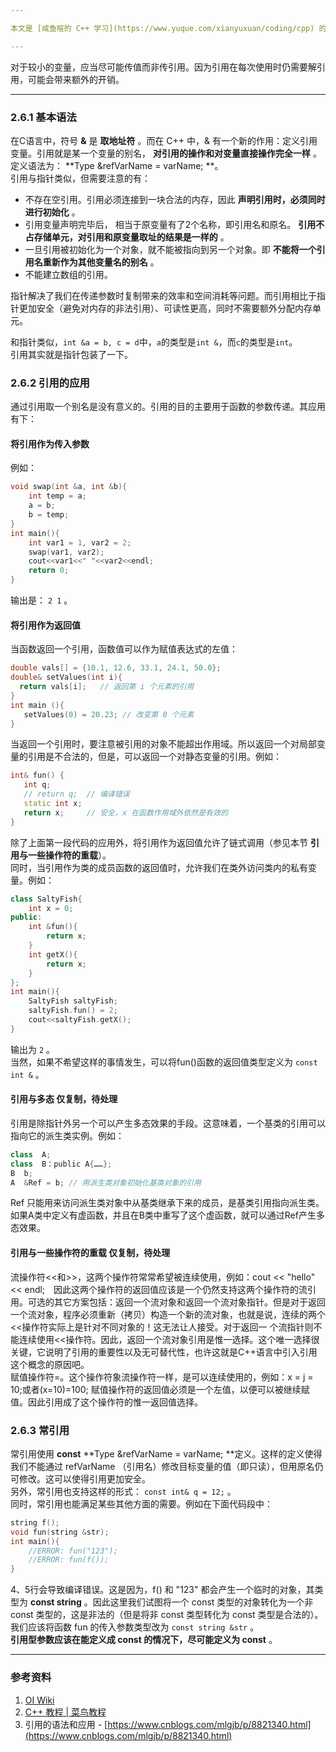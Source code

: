 ```yaml
---

本文是 [咸鱼暄的 C++ 学习](https://www.yuque.com/xianyuxuan/coding/cpp) 的补充部分 [2 C++知识补充](https://www.yuque.com/xianyuxuan/coding/cpppp) 的一个章节。

---
```


对于较小的变量，应当尽可能传值而非传引用。因为引用在每次使用时仍需要解引用，可能会带来额外的开销。

---


### 2.6.1 基本语法
在C语言中，符号 **&** 是 **取地址符** 。而在 C++ 中，& 有一个新的作用：定义引用变量。引用就是某一个变量的别名， **对引用的操作和对变量直接操作完全一样** 。定义语法为： **Type &refVarName = varName; **。<br />引用与指针类似，但需要注意的有：

   - 不存在空引用。引用必须连接到一块合法的内存，因此 **声明引用时，必须同时进行初始化** 。
   - 引用变量声明完毕后， 相当于原变量有了2个名称，即引用名和原名。 **引用不占存储单元，对引用和原变量取址的结果是一样的** 。
   - 一旦引用被初始化为一个对象，就不能被指向到另一个对象。即 **不能将一个引用名重新作为其他变量名的别名** 。
   - 不能建立数组的引用。

指针解决了我们在传递参数时复制带来的效率和空间消耗等问题。而引用相比于指针更加安全（避免对内存的非法引用）、可读性更高，同时不需要额外分配内存单元。

和指针类似，`int &a = b, c = d`中，`a`的类型是`int &`，而`c`的类型是`int`。<br />引用其实就是指针包装了一下。


### 2.6.2 引用的应用
通过引用取一个别名是没有意义的。引用的目的主要用于函数的参数传递。其应用有下：

#### 将引用作为传入参数
例如：
```cpp
void swap(int &a, int &b){
    int temp = a;
    a = b;
    b = temp;
}
int main(){
    int var1 = 1, var2 = 2;
    swap(var1, var2);
    cout<<var1<<" "<<var2<<endl;
    return 0;
}
```
输出是： `2 1` 。


#### 将引用作为返回值
当函数返回一个引用，函数值可以作为赋值表达式的左值：
```cpp
double vals[] = {10.1, 12.6, 33.1, 24.1, 50.0};
double& setValues(int i){
  return vals[i];   // 返回第 i 个元素的引用
}
int main (){
   setValues(0) = 20.23; // 改变第 0 个元素
}
```
当返回一个引用时，要注意被引用的对象不能超出作用域。所以返回一个对局部变量的引用是不合法的，但是，可以返回一个对静态变量的引用。例如：
```cpp
int& fun() {
   int q;
   // return q;  // 编译错误
   static int x;
   return x;     // 安全，x 在函数作用域外依然是有效的
}
```
除了上面第一段代码的应用外，将引用作为返回值允许了链式调用（参见本节 **引用与一些操作符的重载**）。<br />同时，当引用作为类的成员函数的返回值时，允许我们在类外访问类内的私有变量。例如：
```cpp
class SaltyFish{
    int x = 0;
public:
    int &fun(){
        return x;
    }
    int getX(){
        return x;
    }
};
int main(){
    SaltyFish saltyFish;
    saltyFish.fun() = 2;
    cout<<saltyFish.getX();
}
```
输出为 `2` 。<br />当然，如果不希望这样的事情发生，可以将fun()函数的返回值类型定义为 `const int &` 。


#### 引用与多态 仅复制，待处理 
引用是除指针外另一个可以产生多态效果的手段。这意味着，一个基类的引用可以指向它的派生类实例。例如：
```cpp
class  A;
class  B：public A{……};
B  b;
A  &Ref = b; // 用派生类对象初始化基类对象的引用
```
Ref 只能用来访问派生类对象中从基类继承下来的成员，是基类引用指向派生类。如果A类中定义有虚函数，并且在B类中重写了这个虚函数，就可以通过Ref产生多态效果。


#### 引用与一些操作符的重载 仅复制，待处理 
流操作符<<和>>，这两个操作符常常希望被连续使用，例如：cout << "hello" << endl;　因此这两个操作符的返回值应该是一个仍然支持这两个操作符的流引用。可选的其它方案包括：返回一个流对象和返回一个流对象指针。但是对于返回 一个流对象，程序必须重新（拷贝）构造一个新的流对象，也就是说，连续的两个<<操作符实际上是针对不同对象的！这无法让人接受。对于返回一 个流指针则不能连续使用<<操作符。因此，返回一个流对象引用是惟一选择。这个唯一选择很关键，它说明了引用的重要性以及无可替代性，也许这就是C++语言中引入引用这个概念的原因吧。<br />赋值操作符=。这个操作符象流操作符一样，是可以连续使用的，例如：x = j = 10;或者(x=10)=100; 赋值操作符的返回值必须是一个左值，以便可以被继续赋值。因此引用成了这个操作符的惟一返回值选择。


### 2.6.3 常引用
常引用使用 **const** **Type &refVarName = varName; **定义。这样的定义使得我们不能通过 refVarName （引用名）修改目标变量的值（即只读），但用原名仍可修改。这可以使得引用更加安全。<br />另外，常引用也支持这样的形式： `const int& q = 12;` 。<br />同时，常引用也能满足某些其他方面的需要。例如在下面代码段中：
```cpp
string f();
void fun(string &str);
int main(){
    //ERROR: fun("123");
    //ERROR: fun(f());
}
```
4、5行会导致编译错误。这是因为，f() 和 "123" 都会产生一个临时的对象，其类型为 **const string** 。因此这里我们试图将一个 const 类型的对象转化为一个非 const 类型的，这是非法的（但是将非 const 类型转化为 const 类型是合法的）。我们应该将函数 fun 的传入参数类型改为 `const string &str` 。<br />**引用型参数应该在能定义成 const 的情况下，尽可能定义为 const** 。

---


### 参考资料

1. [OI Wiki](https://oi-wiki.org/)
2. [C++ 教程 | 菜鸟教程](https://www.runoob.com/cplusplus/cpp-tutorial.html)
3. 引用的语法和应用 - [https://www.cnblogs.com/mlgjb/p/8821340.html](https://www.cnblogs.com/mlgjb/p/8821340.html)
